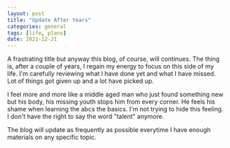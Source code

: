 ```yaml
---
layout: post
title: "Update After Years"
categories: general
tags: [life, plans]
date: 2021-12-21
---
```


A frastrating title but anyway this blog, of course, will continues. The thing
is, after a couple of years, I regain my energy to focus on this side of my
life. I'm carefully reviewing what I have done yet and what I have missed. Lot of
things got given up and a lot have picked up.

I feel more and more like a middle aged man who just found something new but his
body, his missing youth stops him from every corner. He feels his shame when learning
the abcs the basics. I'm not trying to hide this feeling. I don't have the right
to say the word "talent" anymore.

The blog will update as frequently as possible everytime I have enough materials on
any specific topic.